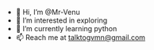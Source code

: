 - 👋 Hi, I’m @Mr-Venu
- 👀 I’m interested in exploring
- 🌱 I’m currently learning python
- 📫 Reach me at talktogvmn@gmail.com
